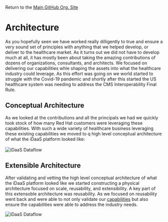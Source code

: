 Return to the <a href="https://github.com/Project-Herophilus" target="_blank">Main GitHub Org. Site</a>

# Architecture
As you hopefully seen we have worked really dilligently to true and ensure a very sound set of principles with anything 
that we helped develop, or deliver to the healthcare market. As it turns out we did not have to develop much at all, 
it has mostly been about taking the amazing contributions of dozens of organizations, consultants, and architects. 
We focused on delivering our capabilities whle shaping the assets into what the healthcare industry could leverage. As this 
effort was going on we world started to struggle with the Covid-19 pandemic and shortly after this 
started the US healthcare system was needing to address the CMS Interoperability Final Rule.

## Conceptual Architecture
As we looked at the contributions and all the principals we had we quickly took stock of how many Red Hat customers
were leveraging these capabilities. With such a wide variety of healthcare business leveraging these existing
capabilities we moved to q high level conceptual architecture of what the iDaaS platform looked like:
<br/><br/>
![iDaaS Dataflow](https://github.com/Project-Herophilus/Project-Herophilus-Assets/tree/main/images/iDAAS-Platform/iDAAS-4Rs.png)

## Extensible Architecture 
After validating and vetting the high level conceptual architecture of what the iDaaS platform looked like we 
started constructing a physical architecture focused on scale, reusability, and extensibility. A key part of
this extensoble architecture was reusability. As we focused on reusability went back and were able to not only
validate our <a href="~/home/Capabilities" target="_blank">capabilities</a> but also ensure the capabilities were
able to address the industry needs.

![iDaaS Dataflow](https://github.com/Project-Herophilus/Project-Herophilus-Assets/tree/main/images/iDAAS-Platform/iDAAS-DataFlow.png)
